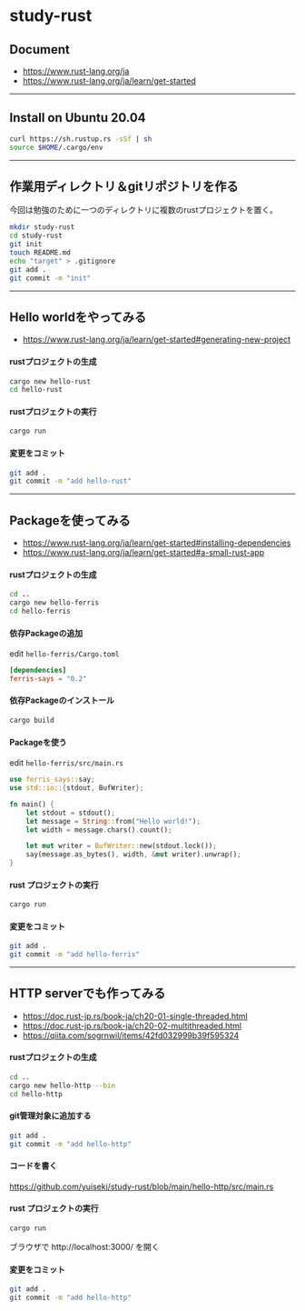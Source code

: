 # study-rust

## Document

- https://www.rust-lang.org/ja
- https://www.rust-lang.org/ja/learn/get-started

----- ----- -----
## Install on Ubuntu 20.04

```bash
curl https://sh.rustup.rs -sSf | sh
source $HOME/.cargo/env
```

----- ----- -----
## 作業用ディレクトリ＆gitリポジトリを作る

今回は勉強のために一つのディレクトリに複数のrustプロジェクトを置く。

```bash
mkdir study-rust
cd study-rust
git init
touch README.md
echo "target" > .gitignore
git add .
git commit -m "init"
```

----- ----- -----
## Hello worldをやってみる

- https://www.rust-lang.org/ja/learn/get-started#generating-new-project

#### rustプロジェクトの生成

```bash
cargo new hello-rust
cd hello-rust
```

#### rustプロジェクトの実行

```bash
cargo run
```

#### 変更をコミット

```bash
git add .
git commit -m "add hello-rust"
```

----- ----- -----
## Packageを使ってみる

- https://www.rust-lang.org/ja/learn/get-started#installing-dependencies
- https://www.rust-lang.org/ja/learn/get-started#a-small-rust-app

#### rustプロジェクトの生成

```bash
cd ..
cargo new hello-ferris
cd hello-ferris
```

#### 依存Packageの追加

edit `hello-ferris/Cargo.toml`

```toml
[dependencies]
ferris-says = "0.2"
```

#### 依存Packageのインストール

```bash
cargo build
```

#### Packageを使う

edit `hello-ferris/src/main.rs`

```rust
use ferris_says::say;
use std::io::{stdout, BufWriter};

fn main() {
    let stdout = stdout();
    let message = String::from("Hello world!");
    let width = message.chars().count();

    let mut writer = BufWriter::new(stdout.lock());
    say(message.as_bytes(), width, &mut writer).unwrap();
}
```

#### rust プロジェクトの実行

```bash
cargo run
```

#### 変更をコミット

```bash
git add .
git commit -m "add hello-ferris"
```


----- ----- -----
## HTTP serverでも作ってみる

- https://doc.rust-jp.rs/book-ja/ch20-01-single-threaded.html
- https://doc.rust-jp.rs/book-ja/ch20-02-multithreaded.html
- https://qiita.com/sogrnwil/items/42fd032999b39f595324

#### rustプロジェクトの生成

```bash
cd ..
cargo new hello-http --bin
cd hello-http
```


#### git管理対象に追加する

```bash
git add .
git commit -m "add hello-http"
```

#### コードを書く

https://github.com/yuiseki/study-rust/blob/main/hello-http/src/main.rs

#### rust プロジェクトの実行

```bash
cargo run
```

ブラウザで http://localhost:3000/ を開く

#### 変更をコミット

```bash
git add .
git commit -m "add hello-http"
```
